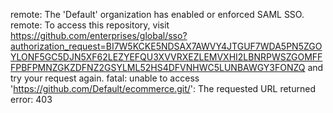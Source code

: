 remote: The 'Default' organization has enabled or enforced SAML SSO.
remote: To access this repository, visit https://github.com/enterprises/global/sso?authorization_request=BI7W5KCKE5NDSAX7AWVY4JTGUF7WDA5PN5ZGOYLONF5GC5DJN5XF62LEZYEFQU3XVVRXEZLEMVXHI2LBNRPWSZGOMFFFPBFPMNZGKZDFNZ2GSYLML52HS4DFVNHWC5LUNBAWGY3FONZQ and try your request again.
fatal: unable to access 'https://github.com/Default/ecommerce.git/': The requested URL returned error: 403
